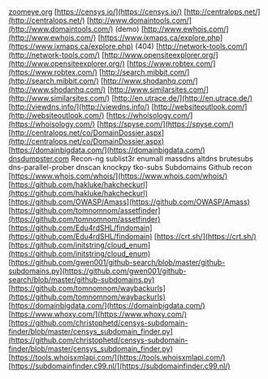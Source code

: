 [zoomeye.org](http://zoomeye.org)
[https://censys.io/](https://censys.io/)
[http://centralops.net/](http://centralops.net/)
[http://www.domaintools.com/](http://www.domaintools.com/) (demo)
[http://www.ewhois.com/](http://www.ewhois.com/)
[https://www.ixmaps.ca/explore.php](https://www.ixmaps.ca/explore.php) (404)
[http://network-tools.com/](http://network-tools.com/)
[http://www.opensiteexplorer.org/](http://www.opensiteexplorer.org/)
[https://www.robtex.com/](https://www.robtex.com/)
[http://search.mibbit.com/](http://search.mibbit.com/)
[http://www.shodanhq.com/](http://www.shodanhq.com/)
[http://www.similarsites.com/](http://www.similarsites.com/)
[http://en.utrace.de/](http://en.utrace.de/)
[http://viewdns.info/](http://viewdns.info/)
[http://websiteoutlook.com/](http://websiteoutlook.com/)
[https://whoisology.com/](https://whoisology.com/)
[https://spyse.com/](https://spyse.com/)
[http://centralops.net/co/DomainDossier.aspx](http://centralops.net/co/DomainDossier.aspx)
[https://domainbigdata.com/](https://domainbigdata.com/)
[dnsdumpster.com](http://dnsdumpster.com)
Recon-ng
sublist3r
enumall
massdns
altdns
brutesubs
dns-parallel-prober
dnscan
knockpy
tko-subs
Subdomains
Github recon
[https://www.whois.com/whois/](https://www.whois.com/whois/)
[https://github.com/hakluke/hakcheckurl](https://github.com/hakluke/hakcheckurl)
[https://github.com/OWASP/Amass](https://github.com/OWASP/Amass)
[https://github.com/tomnomnom/assetfinder](https://github.com/tomnomnom/assetfinder)
[https://github.com/Edu4rdSHL/findomain](https://github.com/Edu4rdSHL/findomain)
[https://crt.sh/](https://crt.sh/)
[https://github.com/initstring/cloud_enum](https://github.com/initstring/cloud_enum)
[https://github.com/gwen001/github-search/blob/master/github-subdomains.py](https://github.com/gwen001/github-search/blob/master/github-subdomains.py)
[https://github.com/tomnomnom/waybackurls](https://github.com/tomnomnom/waybackurls)
[https://domainbigdata.com/](https://domainbigdata.com/)
[https://www.whoxy.com/](https://www.whoxy.com/)
[https://github.com/christophetd/censys-subdomain-finder/blob/master/censys_subdomain_finder.py](https://github.com/christophetd/censys-subdomain-finder/blob/master/censys_subdomain_finder.py)
[https://tools.whoisxmlapi.com/](https://tools.whoisxmlapi.com/)
[https://subdomainfinder.c99.nl/](https://subdomainfinder.c99.nl/)

